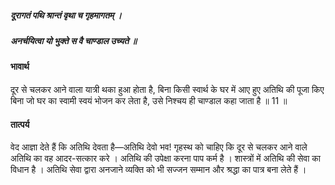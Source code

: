 ##### दूरागतं पथि श्रान्तं वृथा च गृहमागतम् ।
##### अनर्चयित्वा यो भुक्ते स वै चाण्डाल उच्यते ॥

#### भावार्थ

दूर से चलकर आने वाला यात्री थका हुआ होता है, बिना किसी स्वार्थ के घर में आए हुए अतिथि की पूजा किए बिना जो घर का स्वामी स्वयं भोजन कर लेता है, उसे निश्चय ही चाण्डाल कहा जाता है ॥ 11 ॥

#### तात्पर्य

वेद आज्ञा देते हैं कि अतिथि देवता है—अतिथि देवो भव! गृहस्थ को चाहिए कि दूर से चलकर आने वाले अतिथि का वह आदर-सत्कार करे । अतिथि की उपेक्षा करना पाप कर्म है । शास्त्रों में अतिथि की सेवा का विधान है । अतिथि सेवा द्वारा अनजाने व्यक्ति को भी सज्जन सम्मान और श्रद्धा का पात्र बना लेते हैं ।
